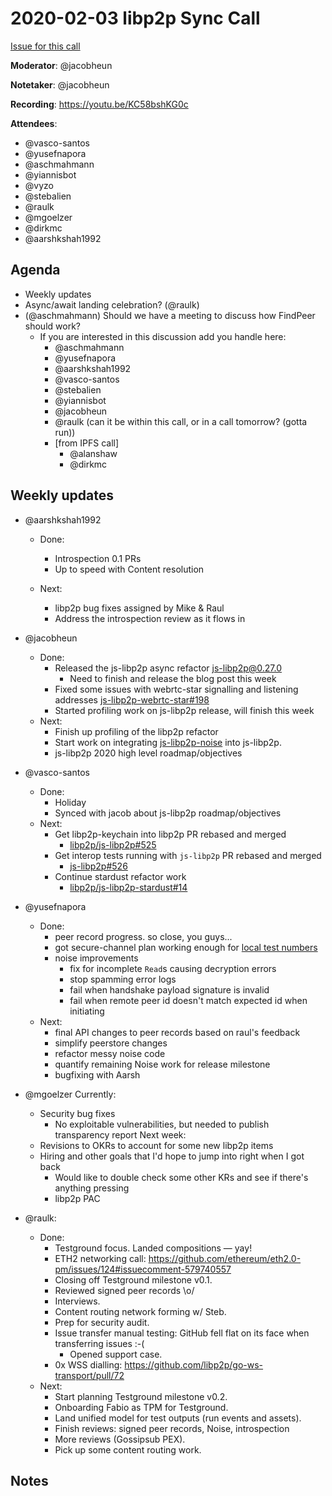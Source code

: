 # 2020-02-03 libp2p Sync Call

[Issue for this call](https://github.com/libp2p/team-mgmt/issues/16)

**Moderator**: @jacobheun

**Notetaker**: @jacobheun

**Recording**: https://youtu.be/KC58bshKG0c

**Attendees**:
  - @vasco-santos
  - @yusefnapora
  - @aschmahmann
  - @yiannisbot
  - @vyzo
  - @stebalien
  - @raulk
  - @mgoelzer
  - @dirkmc
  - @aarshkshah1992

## Agenda

- Weekly updates 
- Async/await landing celebration? (@raulk)
- (@aschmahmann) Should we have a meeting to discuss how FindPeer should work?
  - If you are interested in this discussion add you handle here:
    - @aschmahmann
    - @yusefnapora
    - @aarshkshah1992
    - @vasco-santos
    - @stebalien
    - @yiannisbot
    - @jacobheun
    - @raulk (can it be within this call, or in a call tomorrow? (gotta run))
    - [from IPFS call]
      - @alanshaw
      - @dirkmc

## Weekly updates

- @aarshkshah1992
  - Done:
    - Introspection 0.1 PRs
    - Up to speed with Content resolution
 
  - Next:
    - libp2p bug fixes assigned by Mike & Raul
    - Address the introspection review as it flows in


- @jacobheun
  - Done:
    - Released the js-libp2p async refactor [js-libp2p@0.27.0](https://github.com/libp2p/js-libp2p/releases/tag/v0.27.0)
      - Need to finish and release the blog post this week
    - Fixed some issues with webrtc-star signalling and listening addresses [js-libp2p-webrtc-star#198](https://github.com/libp2p/js-libp2p-webrtc-star/pull/198)
    - Started profiling work on js-libp2p release, will finish this week
  - Next:
    - Finish up profiling of the libp2p refactor
    - Start work on integrating [js-libp2p-noise](https://github.com/NodeFactoryIo/js-libp2p-noise) into js-libp2p.
    - js-libp2p 2020 high level roadmap/objectives


- @vasco-santos
  - Done:
    - Holiday
    - Synced with jacob about js-libp2p roadmap/objectives
  - Next:
    - Get libp2p-keychain into libp2p PR rebased and merged
      - [libp2p/js-libp2p#525](https://github.com/libp2p/js-libp2p/pull/525) 
    - Get interop tests running with `js-libp2p` PR rebased and merged
      - [js-libp2p#526](https://github.com/libp2p/js-libp2p/pull/526)
    - Continue stardust refactor work
      - [libp2p/js-libp2p-stardust#14](https://github.com/libp2p/js-libp2p-stardust/pull/14)


- @yusefnapora
  - Done:
    - peer record progress. so close, you guys...
    - got secure-channel plan working enough for [local test numbers](https://docs.google.com/spreadsheets/d/19P1BS7w5H5Q5aIY5TWquuOjlETa6vTQi-rfUcsKwTsw/edit#gid=0)
    - noise improvements
      - fix for incomplete `Read`s causing decryption errors
      - stop spamming error logs
      - fail when handshake payload signature is invalid
      - fail when remote peer id doesn't match expected id when initiating
  - Next:
    - final API changes to peer records based on raul's feedback
    - simplify peerstore changes
    - refactor messy noise code
    - quantify remaining Noise work for release milestone
    - bugfixing with Aarsh


- @mgoelzer
  Currently:
    - Security bug fixes
       - No exploitable vulnerabilities, but needed to publish transparency report
  Next week:
    - Revisions to OKRs to account for some new libp2p items
    - Hiring and other goals that I'd hope to jump into right when I got back
      - Would like to double check some other KRs and see if there's anything pressing
      - libp2p PAC


- @raulk:
    - Done:
       - Testground focus. Landed compositions — yay!
       - ETH2 networking call: https://github.com/ethereum/eth2.0-pm/issues/124#issuecomment-579740557
       - Closing off Testground milestone v0.1.
       - Reviewed signed peer records \o/
       - Interviews.
       - Content routing network forming w/ Steb.
       - Prep for security audit.
       - Issue transfer manual testing: GitHub fell flat on its face when transferring issues :-(
           - Opened support case.
       - 0x WSS dialling: https://github.com/libp2p/go-ws-transport/pull/72
    - Next:
       - Start planning Testground milestone v0.2.
       - Onboarding Fabio as TPM for Testground.
       - Land unified model for test outputs (run events and assets).
       - Finish reviews: signed peer records, Noise, introspection
       - More reviews (Gossipsub PEX).
       - Pick up some content routing work.


## Notes
